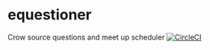 # equestioner

Crow source questions and meet up scheduler [![CircleCI](https://circleci.com/gh/mwibutsa/equestioner/tree/master.svg?style=svg)](https://circleci.com/gh/mwibutsa/equestioner/tree/master)
